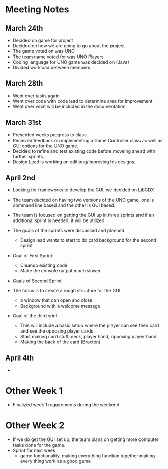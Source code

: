 # Meeting Notes 
## March 24th
- Decided on game for project
- Decided on how we are going to go about the project
- The game voted on was UNO
- The team name voted for was UNO Players
- Coding language for UNO game was decided on (Java)
- Divided workload between members
## March 28th
- Went over tasks again
- Went over code with code lead to determine area for improvement
- Went over what will be included in the documentation
## March 31st
- Presented weeks progress to class.
- Recieved feedback on implementing a Game Controller class as well as GUI options for the UNO game.
- Decided to refine and test existing code before moveing ahead with further sprints.
- Design Lead is working on editiong/improving his designs.
## April 2nd
- Looking for frameworks to develop the GUI, we decided on LibGDX
- The team decided on having two versions of the  UNO game, one is command line based and the other is GUI based.
- The team is focused on getting the GUI up in three sprints and if an additional sprint is needed, it will be utilized.
- The goals of the sprints were discussed and planned.
  - Design lead wants to start to do card background for the second sprint 
  
- Goal of First Sprint:
  - Cleanup  existing code
  - Make the console output much slower
-  Goals of Second Sprint 
  - The focus is to create a rough structure for the GUI
    - a window that can open and close
    - Background with a welcome message
-  Goal of the third srint
    - This will include a basic setup where the player can see their card and see the opposing player cards
    - Start making card stuff, deck, player hand, opposing player hand
    - Making the back of the card (Braxton)
## April 4th
- 
# Other Week 1
- Finalized week 1 requirements during the weekend
# Other Week 2
- If we do get the GUI set up, the team plans on getting more computer tasks done for the game.
- Sprint for next week
  - game functionality, making everything function together making every thing work as a good game
